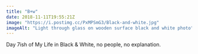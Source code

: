 ```yaml
---
title: "B+w"
date: 2018-11-11T19:55:21Z
image: "https://i.postimg.cc/PxMPSmG3/Black-and-white.jpg"
imageAlt: "Light through glass on wooden surface black and white photo"
---
```


Day 7ish of My Life in Black & White, no people, no explanation.
